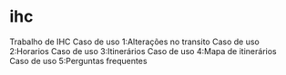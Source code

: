# ihc
Trabalho de IHC
Caso de uso 1:Alterações no transito
Caso de uso 2:Horarios
Caso de uso 3:Itinerários
Caso de uso 4:Mapa de itinerários
Caso de uso 5:Perguntas frequentes
